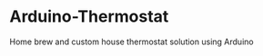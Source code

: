 Arduino-Thermostat
==================

Home brew and custom house thermostat solution using Arduino
